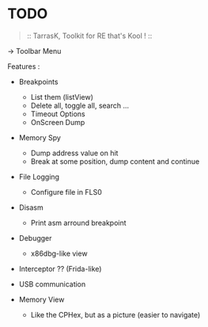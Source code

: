 # TODO

> :: TarrasK, Toolkit for RE that's Kool !  ::

-> Toolbar Menu

Features :
- Breakpoints
    - List them (listView)
    - Delete all, toggle all, search ...
    - Timeout Options 
    - OnScreen Dump
- Memory Spy
    - Dump address value on hit
    - Break at some position, dump content and continue
  
- File Logging
    - Configure file in FLS0
- Disasm
    - Print asm arround breakpoint
- Debugger
    - x86dbg-like view
- Interceptor ?? (Frida-like)
- USB communication
- Memory View
  - Like the CPHex, but as a picture (easier to navigate)
  

    